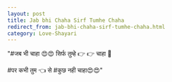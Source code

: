 ```yaml
---
layout: post
title: Jab bhi Chaha Sirf Tumhe Chaha
redirect_from: jab-bhi-chaha-sirf-tumhe-chaha.html
category: Love-Shayari
---
```

"#जब भी चाहा 😍😍 सिर्फ तुम्हे 👉 👉 चाहा 👰 

#पर कभी तुम 👈 से #कुछ नही चाहा😍😍"